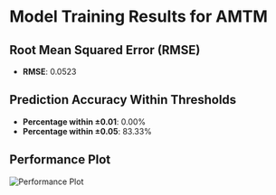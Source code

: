 # Model Training Results for AMTM

## Root Mean Squared Error (RMSE)
- **RMSE**: 0.0523

## Prediction Accuracy Within Thresholds
- **Percentage within ±0.01**: 0.00%
- **Percentage within ±0.05**: 83.33%

## Performance Plot
![Performance Plot](../imgs/AMTM.png)

